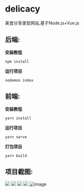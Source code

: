 # delicacy
美食分享类型网站,基于Node.js+Vue.js
## 后端:

**安装教程**

```shell
npm install
```

**运行项目**

```shell
nodemon index
```

## 前端:

**安装教程**

```shell
yarn install
```

**运行项目**

```shell
yarn serve
```

**打包项目**

```shell
yarn build
```

## 项目截图:
![](https://record-1308340703.cos.ap-guangzhou.myqcloud.com/delicary/%E9%A6%96%E9%A1%B5.gif)
![](https://record-1308340703.cos.ap-guangzhou.myqcloud.com/delicary/%E7%BE%8E%E9%A3%9F%E8%B6%A3%E9%97%BB.gif)
![](https://secure2.wostatic.cn/static/xjQ5fPj1rxzePDYAG6Y3L3/image.png?auth_key=1666516981-3QMskvjP6ugeVkia5J6hDt-0-f0a3bceb526ea6ae4388b5be919cee51)
![](https://secure2.wostatic.cn/static/pDYWVnSQiLpYfVM1RDXD6r/image.png?auth_key=1666517370-e3km38es5QmghfsrJnrVrb-0-c236a8fc3154ce21ddd522abc399e714)
![image](https://user-images.githubusercontent.com/73639414/197384656-ed8708df-e53e-468c-a202-9264f9708560.png)

